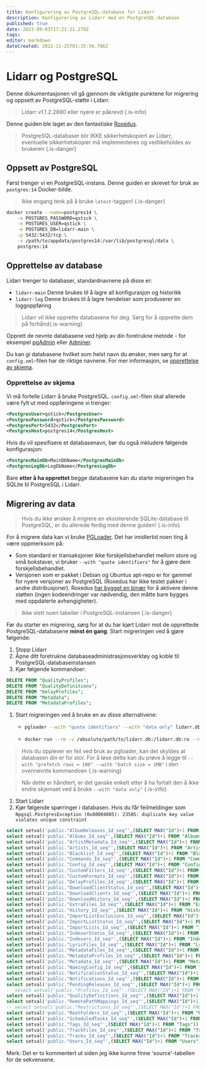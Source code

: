 ```yaml
---
title: Konfigurering av PostgreSQL-database for Lidarr
description: Konfigurering av Lidarr med en PostgreSQL-database
published: true
date: 2023-09-03T17:21:21.279Z
tags: 
editor: markdown
dateCreated: 2022-11-25T01:35:56.796Z
---
```


# Lidarr og PostgreSQL

Denne dokumentasjonen vil gå gjennom de viktigste punktene for migrering og oppsett av PostgreSQL-støtte i Lidarr.

> Lidarr v1.1.2.2890 eller nyere er påkrevd
{.is-info}

Denne guiden ble laget av den fantastiske [Roxedus](https://github.com/Roxedus).

> PostgreSQL-databaser blir IKKE sikkerhetskopiert av Lidarr, eventuelle sikkerhetskopier må implementeres og vedlikeholdes av brukeren
{.is-danger}

## Oppsett av PostgreSQL

Først trenger vi en PostgreSQL-instans. Denne guiden er skrevet for bruk av `postgres:14` Docker-bilde.

> Ikke engang tenk på å bruke `latest`-taggen! {.is-danger}

```bash
docker create --name=postgres14 \
    -e POSTGRES_PASSWORD=qstick \
    -e POSTGRES_USER=qstick \
    -e POSTGRES_DB=lidarr-main \
    -p 5432:5432/tcp \
    -v /path/to/appdata/postgres14:/var/lib/postgresql/data \
    postgres:14
```

## Opprettelse av database

Lidarr trenger to databaser, standardnavnene på disse er:

- `lidarr-main`   Denne brukes til å lagre all konfigurasjon og historikk
- `lidarr-log`    Denne brukes til å lagre hendelser som produserer en loggoppføring

> Lidarr vil ikke opprette databasene for deg. Sørg for å opprette dem på forhånd{.is-warning}

Opprett de nevnte databasene ved hjelp av din foretrukne metode - for eksempel [pgAdmin](https://www.pgadmin.org/) eller [Adminer](https://www.adminer.org/).

Du kan gi databasene hvilket som helst navn du ønsker, men sørg for at `config.xml`-filen har de riktige navnene. For mer informasjon, se [opprettelse av skjema](/lidarr/postgres-setup#schema-creation).

### Opprettelse av skjema

Vi må fortelle Lidarr å bruke PostgreSQL. `config.xml`-filen skal allerede være fylt ut med oppføringene vi trenger:

```xml
<PostgresUser>qstick</PostgresUser>
<PostgresPassword>qstick</PostgresPassword>
<PostgresPort>5432</PostgresPort>
<PostgresHost>postgres14</PostgresHost>
```

Hvis du vil spesifisere et databasenavn, bør du også inkludere følgende konfigurasjon:

```xml
<PostgresMainDb>MainDbName</PostgresMainDb>
<PostgresLogDb>LogDbName</PostgresLogDb>
```

Bare **etter å ha opprettet** begge databasene kan du starte migreringen fra SQLite til PostgreSQL i Lidarr.

## Migrering av data

> Hvis du ikke ønsker å migrere en eksisterende SQLite-database til PostgreSQL, er du allerede ferdig med denne guiden! {.is-info}

For å migrere data kan vi bruke [PGLoader](https://github.com/dimitri/pgloader). Det har imidlertid noen ting å være oppmerksom på:

- Som standard er transaksjoner ikke forskjellsbehandlet mellom store og små bokstaver, vi bruker `--with "quote identifiers"` for å gjøre dem forskjellsbehandlet.
- Versjonen som er pakket i Debian og Ubuntus apt-repo er for gammel for nyere versjoner av PostgreSQL (Roxedus har ikke testet pakker i andre distribusjoner).
  Roxedus [har bygget en binær](https://github.com/Roxedus/Pgloader-bin) for å aktivere denne støtten (ingen kodeendringer var nødvendig, den måtte bare bygges med oppdaterte avhengigheter).

> Ikke slett noen tabeller i PostgreSQL-instansen {.is-danger}

Før du starter en migrering, sørg for at du har kjørt Lidarr mot de opprettede PostgreSQL-databasene **minst én gang**. Start migreringen ved å gjøre følgende:

1. Stopp Lidarr
1. Åpne ditt foretrukne databaseadministrasjonsverktøy og koble til PostgreSQL-databaseinstansen
1. Kjør følgende kommandoer:

```SQL
DELETE FROM "QualityProfiles";
DELETE FROM "QualityDefinitions";
DELETE FROM "DelayProfiles";
DELETE FROM "Metadata";
DELETE FROM "MetadataProfiles";
```

1. Start migreringen ved å bruke en av disse alternativene:

    - ```bash
      pgloader --with "quote identifiers" --with "data only" lidarr.db 'postgresql://qstick:qstick@localhost/lidarr-main'
      ```

    - ```bash
      docker run --rm -v /absolute/path/to/lidarr.db:/lidarr.db:ro --network=host ghcr.io/roxedus/pgloader --with "quote identifiers" --with "data only" /lidarr.db "postgresql://qstick:qstick@localhost/lidarr-main"
      ```

  > Hvis du opplever en feil ved bruk av pgloader, kan det skyldes at databasen din er for stor. For å løse dette kan du prøve å legge til `--with "prefetch rows = 100" --with "batch size = 1MB"` i den ovennevnte kommandoen
  {.is-warning}
  
  > Når dette er håndtert, er det ganske enkelt etter å ha fortalt den å ikke endre skjemaet ved å bruke `--with "data only"`
  {.is-info}

1. Start Lidarr
2. Kjør følgende spørringer i databasen. Hvis du får feilmeldinger som `Npgsql.PostgresException (0x80004005): 23505: duplicate key value violates unique constraint`
```sql
select setval('public."AlbumReleases_Id_seq"',(SELECT MAX("Id")+1 FROM "AlbumReleases"));
select setval('public."Albums_Id_seq"',(SELECT MAX("Id")+1 FROM "Albums"));
select setval('public."ArtistMetadata_Id_seq"',(SELECT MAX("Id")+1 FROM "ArtistMetadata"));
select setval('public."Artists_Id_seq"',(SELECT MAX("Id")+1 FROM "Artists"));
select setval('public."Blacklist_Id_seq"',(SELECT MAX("Id")+1 FROM "Blocklist"));
select setval('public."Commands_Id_seq"',(SELECT MAX("Id")+1 FROM "Commands"));
select setval('public."Config_Id_seq"',(SELECT MAX("Id")+1 FROM "Config"));
select setval('public."CustomFilters_Id_seq"',(SELECT MAX("Id")+1 FROM "CustomFilters"));
select setval('public."CustomFormats_Id_seq"',(SELECT MAX("Id")+1 FROM "CustomFormats"));
select setval('public."DelayProfiles_Id_seq"',(SELECT MAX("Id")+1 FROM "DelayProfiles"));
select setval('public."DownloadClientStatus_Id_seq"',(SELECT MAX("Id")+1 FROM "DownloadClientStatus"));
select setval('public."DownloadClients_Id_seq"',(SELECT MAX("Id")+1 FROM "DownloadClients"));
select setval('public."DownloadHistory_Id_seq"',(SELECT MAX("Id")+1 FROM "DownloadHistory"));
select setval('public."ExtraFiles_Id_seq"',(SELECT MAX("Id")+1 FROM "ExtraFiles"));
select setval('public."History_Id_seq"',(SELECT MAX("Id")+1 FROM "History"));
select setval('public."ImportListExclusions_Id_seq"',(SELECT MAX("Id")+1 FROM "ImportListExclusions"));
select setval('public."ImportListStatus_Id_seq"',(SELECT MAX("Id")+1 FROM "ImportListStatus"));
select setval('public."ImportLists_Id_seq"',(SELECT MAX("Id")+1 FROM "ImportLists"));
select setval('public."IndexerStatus_Id_seq"',(SELECT MAX("Id")+1 FROM "IndexerStatus"));
select setval('public."Indexers_Id_seq"',(SELECT MAX("Id")+1 FROM "Indexers"));
select setval('public."LyricFiles_Id_seq"',(SELECT MAX("Id")+1 FROM "LyricFiles"));
select setval('public."MetadataFiles_Id_seq"',(SELECT MAX("Id")+1 FROM "MetadataFiles"));
select setval('public."MetadataProfiles_Id_seq"',(SELECT MAX("Id")+1 FROM "MetadataProfiles"));
select setval('public."Metadata_Id_seq"',(SELECT MAX("Id")+1 FROM "Metadata"));
select setval('public."NamingConfig_Id_seq"',(SELECT MAX("Id")+1 FROM "NamingConfig"));
select setval('public."NotificationStatus_Id_seq"',(SELECT MAX("Id")+1 FROM "NotificationStatus"));
select setval('public."Notifications_Id_seq"',(SELECT MAX("Id")+1 FROM "Notifications"));
select setval('public."PendingReleases_Id_seq"',(SELECT MAX("Id")+1 FROM "PendingReleases"));
-- select setval('public."Profiles_Id_seq"',(SELECT MAX("Id")+1 FROM "Profiles"));
select setval('public."QualityDefinitions_Id_seq"',(SELECT MAX("Id")+1 FROM "QualityDefinitions"));
select setval('public."RemotePathMappings_Id_seq"',(SELECT MAX("Id")+1 FROM "RemotePathMappings"));
-- select setval('public."Restrictions_Id_seq"',(SELECT MAX("Id")+1 FROM "Restrictions"));
select setval('public."RootFolders_Id_seq"',(SELECT MAX("Id")+1 FROM "RootFolders"));
select setval('public."ScheduledTasks_Id_seq"',(SELECT MAX("Id")+1 FROM "ScheduledTasks"));
select setval('public."Tags_Id_seq"',(SELECT MAX("Id")+1 FROM "Tags"));
select setval('public."TrackFiles_Id_seq"',(SELECT MAX("Id")+1 FROM "TrackFiles"));
select setval('public."Tracks_Id_seq"',(SELECT MAX("Id")+1 FROM "Tracks"));
select setval('public."Users_Id_seq"',(SELECT MAX("Id")+1 FROM "Users"));
```
Merk: Det er to kommentert ut siden jeg ikke kunne finne 'source'-tabellen for de sekvensene.
